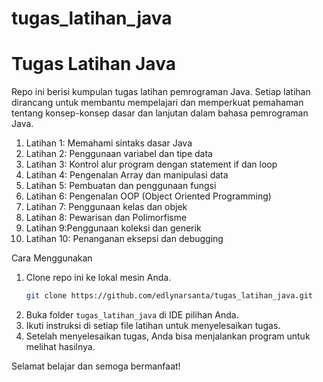 # tugas_latihan_java 

# Tugas Latihan Java

Repo ini berisi kumpulan tugas latihan pemrograman Java. Setiap latihan dirancang untuk membantu mempelajari dan memperkuat pemahaman tentang konsep-konsep dasar dan lanjutan dalam bahasa pemrograman Java.

 

1. Latihan 1: Memahami sintaks dasar Java
2. Latihan 2: Penggunaan variabel dan tipe data
3. Latihan 3: Kontrol alur program dengan statement if dan loop
4. Latihan 4: Pengenalan Array dan manipulasi data
5. Latihan 5: Pembuatan dan penggunaan fungsi
6. Latihan 6: Pengenalan OOP (Object Oriented Programming)
7. Latihan 7: Penggunaan kelas dan objek
8. Latihan 8: Pewarisan dan Polimorfisme
9. Latihan 9:Penggunaan koleksi dan generik
10. Latihan 10: Penanganan eksepsi dan debugging

 Cara Menggunakan

1. Clone repo ini ke lokal mesin Anda.
    ```bash
    git clone https://github.com/edlynarsanta/tugas_latihan_java.git
    ```
2. Buka folder `tugas_latihan_java` di IDE pilihan Anda.
3. Ikuti instruksi di setiap file latihan untuk menyelesaikan tugas.
4. Setelah menyelesaikan tugas, Anda bisa menjalankan program untuk melihat hasilnya.

Selamat belajar dan semoga bermanfaat!
